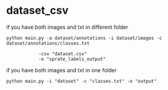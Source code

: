 # dataset_csv

if you have both images and txt in different folder
``` 
python main.py -a dataset/annotations -i dataset/images -c dataset/annotations/classes.txt
```
                -csv "dataset.csv" 
                -o "sprate_labels_output"

if you have both images and txt in one folder
``` 
python main.py -i "dataset" -c "classes.txt" -o "output"
```